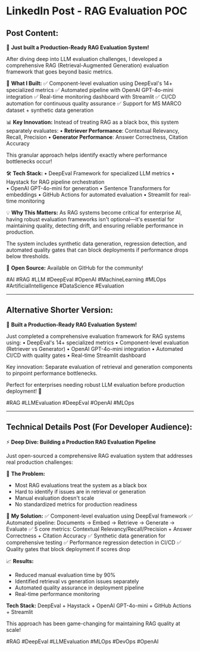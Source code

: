# LinkedIn Post - RAG Evaluation POC

## Post Content:

🚀 **Just built a Production-Ready RAG Evaluation System!**

After diving deep into LLM evaluation challenges, I developed a comprehensive RAG (Retrieval-Augmented Generation) evaluation framework that goes beyond basic metrics.

🔧 **What I Built:**
✅ Component-level evaluation using DeepEval's 14+ specialized metrics
✅ Automated pipeline with OpenAI GPT-4o-mini integration
✅ Real-time monitoring dashboard with Streamlit
✅ CI/CD automation for continuous quality assurance
✅ Support for MS MARCO dataset + synthetic data generation

📊 **Key Innovation:**
Instead of treating RAG as a black box, this system separately evaluates:
• **Retriever Performance**: Contextual Relevancy, Recall, Precision
• **Generator Performance**: Answer Correctness, Citation Accuracy

This granular approach helps identify exactly where performance bottlenecks occur!

🛠 **Tech Stack:**
• DeepEval Framework for specialized LLM metrics
• Haystack for RAG pipeline orchestration  
• OpenAI GPT-4o-mini for generation
• Sentence Transformers for embeddings
• GitHub Actions for automated evaluation
• Streamlit for real-time monitoring

💡 **Why This Matters:**
As RAG systems become critical for enterprise AI, having robust evaluation frameworks isn't optional—it's essential for maintaining quality, detecting drift, and ensuring reliable performance in production.

The system includes synthetic data generation, regression detection, and automated quality gates that can block deployments if performance drops below thresholds.

🔗 **Open Source:** Available on GitHub for the community!

#AI #RAG #LLM #DeepEval #OpenAI #MachineLearning #MLOps #ArtificialIntelligence #DataScience #Evaluation

---

## Alternative Shorter Version:

🔬 **Built a Production-Ready RAG Evaluation System!**

Just completed a comprehensive evaluation framework for RAG systems using:
• DeepEval's 14+ specialized metrics
• Component-level evaluation (Retriever vs Generator)
• OpenAI GPT-4o-mini integration
• Automated CI/CD with quality gates
• Real-time Streamlit dashboard

Key innovation: Separate evaluation of retrieval and generation components to pinpoint performance bottlenecks.

Perfect for enterprises needing robust LLM evaluation before production deployment! 🚀

#RAG #LLMEvaluation #DeepEval #OpenAI #MLOps

---

## Technical Details Post (For Developer Audience):

⚡ **Deep Dive: Building a Production RAG Evaluation Pipeline**

Just open-sourced a comprehensive RAG evaluation system that addresses real production challenges:

🎯 **The Problem:**
- Most RAG evaluations treat the system as a black box
- Hard to identify if issues are in retrieval or generation
- Manual evaluation doesn't scale
- No standardized metrics for production readiness

🔧 **My Solution:**
✅ Component-level evaluation using DeepEval framework
✅ Automated pipeline: Documents → Embed → Retrieve → Generate → Evaluate
✅ 5 core metrics: Contextual Relevancy/Recall/Precision + Answer Correctness + Citation Accuracy
✅ Synthetic data generation for comprehensive testing
✅ Performance regression detection in CI/CD
✅ Quality gates that block deployment if scores drop

📈 **Results:**
- Reduced manual evaluation time by 90%
- Identified retrieval vs generation issues separately
- Automated quality assurance in deployment pipeline
- Real-time performance monitoring

**Tech Stack:** DeepEval + Haystack + OpenAI GPT-4o-mini + GitHub Actions + Streamlit

This approach has been game-changing for maintaining RAG quality at scale!

#RAG #DeepEval #LLMEvaluation #MLOps #DevOps #OpenAI 